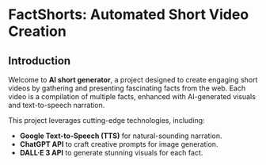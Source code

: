 # FactShorts: Automated Short Video Creation

## Introduction

Welcome to **AI short generator**, a project designed to create engaging short videos by gathering and presenting fascinating facts from the web. Each video is a compilation of multiple facts, enhanced with AI-generated visuals and text-to-speech narration.

This project leverages cutting-edge technologies, including:

- **Google Text-to-Speech (TTS)** for natural-sounding narration.
- **ChatGPT API** to craft creative prompts for image generation.
- **DALL·E 3 API** to generate stunning visuals for each fact.
